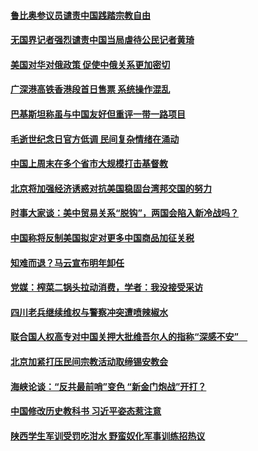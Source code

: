 #### [鲁比奥参议员谴责中国践踏宗教自由](../pages/zyyyoeqqvi/4565609.md) 

#### [无国界记者强烈谴责中国当局虐待公民记者黄琦](../pages/zyyyoeqqvi/4565328.md) 

#### [美国对华对俄政策 促使中俄关系更加密切](../pages/zyyyoeqqvi/4565186.md) 

#### [广深港高铁香港段首日售票 系统操作混乱](../pages/zyyyoeqqvi/4565175.md) 

#### [巴基斯坦称虽与中国友好但重评一带一路项目](../pages/zyyyoeqqvi/4565111.md) 

#### [毛逝世纪念日官方低调 民间复杂情绪在涌动](../pages/zyyyoeqqvi/4565103.md) 

#### [中国上周末在多个省市大规模打击基督教](../pages/zyyyoeqqvi/4565018.md) 

#### [北京将加强经济诱惑对抗美国稳固台湾邦交国的努力](../pages/zyyyoeqqvi/4565005.md) 

#### [时事大家谈：美中贸易关系“脱钩”，两国会陷入新冷战吗？](../pages/zyyyoeqqvi/4564756.md) 

#### [中国称将反制美国拟定对更多中国商品加征关税](../pages/zyyyoeqqvi/4564759.md) 

#### [知难而退？马云宣布明年卸任](../pages/zyyyoeqqvi/4564732.md) 

#### [党媒：榨菜二锅头拉动消费，学者：我没接受采访](../pages/zyyyoeqqvi/4564725.md) 

#### [四川老兵继续维权与警察冲突遭喷辣椒水](../pages/zyyyoeqqvi/4564714.md) 

#### [联合国人权高专对中国关押大批维吾尔人的指称“深感不安”　](../pages/zyyyoeqqvi/4564682.md) 

#### [北京加紧打压民间宗教活动取缔锡安教会](../pages/zyyyoeqqvi/4564562.md) 

#### [海峡论谈：“反共最前哨”变色 “新金门炮战”开打？](../pages/zyyyoeqqvi/4563946.md) 

#### [中国修改历史教科书  习近平姿态惹注意](../pages/zyyyoeqqvi/4563936.md) 

#### [陕西学生军训受罚吃泔水 野蛮奴化军事训练招热议](../pages/zyyyoeqqvi/4563825.md) 

